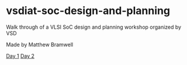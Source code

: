 # vsdiat-soc-design-and-planning
Walk through of a VLSI SoC design and planning workshop organized by VSD

Made by Matthew Bramwell

[Day 1](./day1.md)
[Day 2](./day2.md)